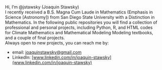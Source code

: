 Hi, I’m @jstawsky (Joaquin Stawsky)
<br>  I recently received a B.S. Magna Cum Laude in Mathematics (Emphasis in Science [Astronomy]) from San Diego State University with a Distinction in Mathematics. In the following public repositories you will find a collection of professional and personal projects, including Python, R, and HTML codes for Climate Mathematics and Mathematical Modeling Modeling textbooks, and a couple of final projects.
</br>
Always open to new projects, you can reach me by:
- email: joaquinstawsky@gmail.com
- LinkedIn: [www.linkedin.com/in/joaquin-stawsky](www.linkedin.com/in/joaquin-stawsky)

<!---
jstawsky/jstawsky is a ✨ special ✨ repository because its `README.md` (this file) appears on your GitHub profile.
You can click the Preview link to take a look at your changes.
--->

